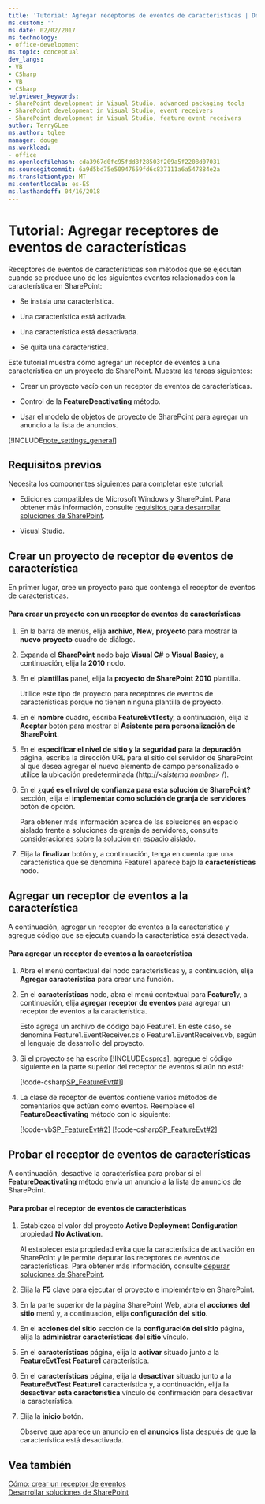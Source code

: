 ```yaml
---
title: 'Tutorial: Agregar receptores de eventos de características | Documentos de Microsoft'
ms.custom: ''
ms.date: 02/02/2017
ms.technology:
- office-development
ms.topic: conceptual
dev_langs:
- VB
- CSharp
- VB
- CSharp
helpviewer_keywords:
- SharePoint development in Visual Studio, advanced packaging tools
- SharePoint development in Visual Studio, event receivers
- SharePoint development in Visual Studio, feature event receivers
author: TerryGLee
ms.author: tglee
manager: douge
ms.workload:
- office
ms.openlocfilehash: cda3967d0fc95fdd8f28503f209a5f2208d07031
ms.sourcegitcommit: 6a9d5bd75e50947659fd6c837111a6a547884e2a
ms.translationtype: MT
ms.contentlocale: es-ES
ms.lasthandoff: 04/16/2018
---
```

# <a name="walkthrough-add-feature-event-receivers"></a>Tutorial: Agregar receptores de eventos de características
  Receptores de eventos de características son métodos que se ejecutan cuando se produce uno de los siguientes eventos relacionados con la característica en SharePoint:  
  
-   Se instala una característica.  
  
-   Una característica está activada.  
  
-   Una característica está desactivada.  
  
-   Se quita una característica.  
  
 Este tutorial muestra cómo agregar un receptor de eventos a una característica en un proyecto de SharePoint. Muestra las tareas siguientes:  
  
-   Crear un proyecto vacío con un receptor de eventos de características.  
  
-   Control de la **FeatureDeactivating** método.  
  
-   Usar el modelo de objetos de proyecto de SharePoint para agregar un anuncio a la lista de anuncios.  
  
 [!INCLUDE[note_settings_general](../sharepoint/includes/note-settings-general-md.md)]  
  
## <a name="prerequisites"></a>Requisitos previos  
 Necesita los componentes siguientes para completar este tutorial:  
  
-   Ediciones compatibles de Microsoft Windows y SharePoint. Para obtener más información, consulte [requisitos para desarrollar soluciones de SharePoint](../sharepoint/requirements-for-developing-sharepoint-solutions.md).  
  
-   Visual Studio.  
  
## <a name="creating-a-feature-event-receiver-project"></a>Crear un proyecto de receptor de eventos de característica  
 En primer lugar, cree un proyecto para que contenga el receptor de eventos de características.  
  
#### <a name="to-create-a-project-with-a-feature-event-receiver"></a>Para crear un proyecto con un receptor de eventos de características  
  
1.  En la barra de menús, elija **archivo**, **New**, **proyecto** para mostrar la **nuevo proyecto** cuadro de diálogo.  
  
2.  Expanda el **SharePoint** nodo bajo **Visual C#** o **Visual Basic**y, a continuación, elija la **2010** nodo.  
  
3.  En el **plantillas** panel, elija la **proyecto de SharePoint 2010** plantilla.  
  
     Utilice este tipo de proyecto para receptores de eventos de características porque no tienen ninguna plantilla de proyecto.  
  
4.  En el **nombre** cuadro, escriba **FeatureEvtTest**y, a continuación, elija la **Aceptar** botón para mostrar el **Asistente para personalización de SharePoint**.  
  
5.  En el **especificar el nivel de sitio y la seguridad para la depuración** página, escriba la dirección URL para el sitio del servidor de SharePoint al que desea agregar el nuevo elemento de campo personalizado o utilice la ubicación predeterminada (http://\<*sistema nombre*> /).  
  
6.  En el **¿qué es el nivel de confianza para esta solución de SharePoint?** sección, elija el **implementar como solución de granja de servidores** botón de opción.  
  
     Para obtener más información acerca de las soluciones en espacio aislado frente a soluciones de granja de servidores, consulte [consideraciones sobre la solución en espacio aislado](../sharepoint/sandboxed-solution-considerations.md).  
  
7.  Elija la **finalizar** botón y, a continuación, tenga en cuenta que una característica que se denomina Feature1 aparece bajo la **características** nodo.  
  
## <a name="adding-an-event-receiver-to-the-feature"></a>Agregar un receptor de eventos a la característica  
 A continuación, agregar un receptor de eventos a la característica y agregue código que se ejecuta cuando la característica está desactivada.  
  
#### <a name="to-add-an-event-receiver-to-the-feature"></a>Para agregar un receptor de eventos a la característica  
  
1.  Abra el menú contextual del nodo características y, a continuación, elija **Agregar característica** para crear una función.  
  
2.  En el **características** nodo, abra el menú contextual para **Feature1**y, a continuación, elija **agregar receptor de eventos** para agregar un receptor de eventos a la característica.  
  
     Esto agrega un archivo de código bajo Feature1. En este caso, se denomina Feature1.EventReceiver.cs o Feature1.EventReceiver.vb, según el lenguaje de desarrollo del proyecto.  
  
3.  Si el proyecto se ha escrito [!INCLUDE[csprcs](../sharepoint/includes/csprcs-md.md)], agregue el código siguiente en la parte superior del receptor de eventos si aún no está:  
  
     [!code-csharp[SP_FeatureEvt#1](../sharepoint/codesnippet/CSharp/featureevttest2/features/feature1/feature1.eventreceiver.cs#1)]  
  
4.  La clase de receptor de eventos contiene varios métodos de comentarios que actúan como eventos. Reemplace el **FeatureDeactivating** método con lo siguiente:  
  
     [!code-vb[SP_FeatureEvt#2](../sharepoint/codesnippet/VisualBasic/featureevt2vb/features/feature1/feature1.eventreceiver.vb#2)]
     [!code-csharp[SP_FeatureEvt#2](../sharepoint/codesnippet/CSharp/featureevttest2/features/feature1/feature1.eventreceiver.cs#2)]  
  
## <a name="testing-the-feature-event-receiver"></a>Probar el receptor de eventos de características  
 A continuación, desactive la característica para probar si el **FeatureDeactivating** método envía un anuncio a la lista de anuncios de SharePoint.  
  
#### <a name="to-test-the-feature-event-receiver"></a>Para probar el receptor de eventos de características  
  
1.  Establezca el valor del proyecto **Active Deployment Configuration** propiedad **No Activation**.  
  
     Al establecer esta propiedad evita que la característica de activación en SharePoint y le permite depurar los receptores de eventos de características. Para obtener más información, consulte [depurar soluciones de SharePoint](../sharepoint/debugging-sharepoint-solutions.md).  
  
2.  Elija la **F5** clave para ejecutar el proyecto e impleméntelo en SharePoint.  
  
3.  En la parte superior de la página SharePoint Web, abra el **acciones del sitio** menú y, a continuación, elija **configuración del sitio**.  
  
4.  En el **acciones del sitio** sección de la **configuración del sitio** página, elija la **administrar características del sitio** vínculo.  
  
5.  En el **características** página, elija la **activar** situado junto a la **FeatureEvtTest Feature1** característica.  
  
6.  En el **características** página, elija la **desactivar** situado junto a la **FeatureEvtTest Feature1** característica y, a continuación, elija la **desactivar esta característica**  vínculo de confirmación para desactivar la característica.  
  
7.  Elija la **inicio** botón.  
  
     Observe que aparece un anuncio en el **anuncios** lista después de que la característica está desactivada.  
  
## <a name="see-also"></a>Vea también  
 [Cómo: crear un receptor de eventos](../sharepoint/how-to-create-an-event-receiver.md)   
 [Desarrollar soluciones de SharePoint](../sharepoint/developing-sharepoint-solutions.md)  
  
  